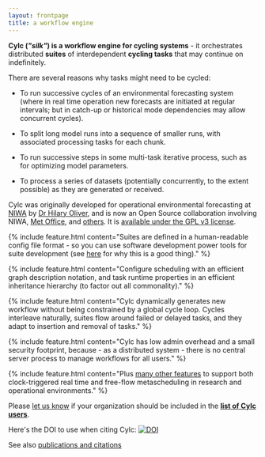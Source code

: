 ```yaml
---
layout: frontpage
title: a workflow engine
---
```


**Cylc (*"silk"*) is a workflow engine for cycling systems** - it orchestrates
distributed **suites** of interdependent **cycling tasks** that may continue on
indefinitely.

There are several reasons why tasks might need to be cycled:

 * To run successive cycles of an environmental forecasting system (where in
   real time operation new forecasts are initiated at regular intervals; but in
   catch-up or historical mode dependencies may allow concurrent cycles).

 * To split long model runs into a sequence of smaller runs, with associated
   processing tasks for each chunk.

 * To run successive steps in some multi-task iterative process, such as for
   optimizing model parameters.

 * To process a series of datasets (potentially concurrently, to the extent
   possible) as they are generated or received.

Cylc was originally developed for operational environmental forecasting at
[NIWA](http://www.niwa.co.nz) by [Dr Hilary
Oliver](mailto:hilary.oliver@niwa.co.nz), and is now an Open
Source collaboration involving NIWA, [Met Office](http://www.metoffice.gov.uk),
and [others](./users.html). It is [available under the GPL v3
license](./license.html).

{% include feature.html content="Suites are defined in a human-readable config
file format - so you can use software development power tools for suite
development (see <a
href='./faq.html#how-do-i-version-control-my-suites'>here</a> for why this is a
good thing)." %}

{% include feature.html content="Configure scheduling with an efficient graph
description notation, and task runtime properties in an efficient inheritance
hierarchy (to factor out all commonality)." %}

{% include feature.html content="Cylc dynamically generates new workflow
without being constrained by a global cycle loop. Cycles interleave
naturally, suites flow around failed or delayed tasks, and they adapt to
insertion and removal of tasks." %}

{% include feature.html content="Cylc has low admin overhead and a small
security footprint, because - as a distributed system - there is no central
server process to manage workflows for all users." %}

{% include feature.html content="Plus <a href='features.html'>many other
features</a> to support both clock-triggered real time and free-flow
metascheduling in research and operational environments." %}

Please [let us know](mailto:hilary.oliver@niwa.co.nz) if your organization
should be included in the **[list of Cylc users](./users.html)**.

Here's the DOI to use when citing Cylc: [![DOI](https://zenodo.org/badge/1836229.svg)](https://zenodo.org/badge/latestdoi/1836229)

See also [publications and citations](./documentation.html#publications-and-citations)
